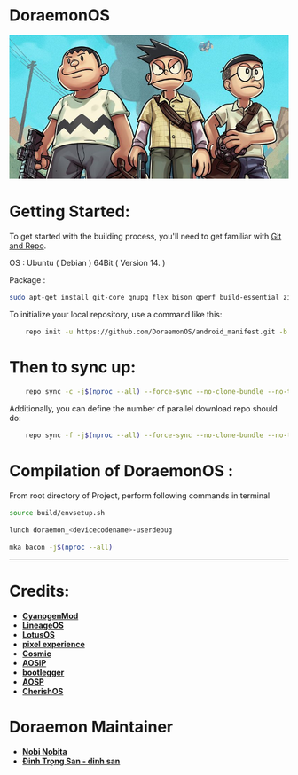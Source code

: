 # DoraemonOS #

<img src="https://raw.githubusercontent.com/DoraemonOS/android_manifest/Quiche/DoraemonOS.jpeg"> 

Getting Started:
===============
To get started with the building process, you'll need to get familiar with [Git and Repo](http://source.android.com/source/using-repo.html).

OS : Ubuntu ( Debian ) 64Bit ( Version 14. )

Package : 
```bash
sudo apt-get install git-core gnupg flex bison gperf build-essential zip curl zlib1g-dev gcc-multilib g++-multilib libc6-dev-i386 lib32ncurses5-dev x11proto-core-dev libx11-dev lib32z-dev libgl1-mesa-dev libxml2-utils xsltproc unzip
```


To initialize your local repository, use a command like this:

```bash
    repo init -u https://github.com/DoraemonOS/android_manifest.git -b Quiche
```

Then to sync up:
================

```bash
    repo sync -c -j$(nproc --all) --force-sync --no-clone-bundle --no-tags
```

Additionally, you can define the number of parallel download repo should do:

```bash
    repo sync -f -j$(nproc --all) --force-sync --no-clone-bundle --no-tags
```

Compilation of DoraemonOS :
====================

From root directory of Project, perform following commands in terminal


```bash
source build/envsetup.sh
```
```bash
lunch doraemon_<devicecodename>-userdebug
```
```bash
mka bacon -j$(nproc --all)
```
-----------------------------------------------------------------------------

 Credits:
=======
 * [**CyanogenMod**](https://github.com/Cyanogenmod)
 * [**LineageOS**](https://github.com/LineageOS)
 * [**LotusOS**](https://github.com/Lotus-OS)
 * [**pixel experience**](https://github.com/pixelexperience)
 * [**Cosmic**](https://github.com/Cosmic-OS)
 * [**AOSiP**](https://github.com/aosip)
 * [**bootlegger**](https://github.com/BootleggersROM)
 * [**AOSP**](https://android.googlesource.com)
 * [**CherishOS**](https://github.com/CherishOS)
 
 # Doraemon Maintainer #
 * [**Nobi Nobita**](https://github.com/dopaemon)
 * [**Đinh Trọng San - dinh san**](https://github.com/dinhsan2000)




